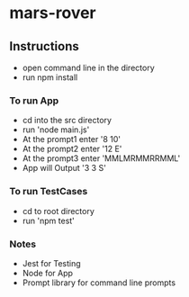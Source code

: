 # mars-rover

## Instructions

- open command line in the directory
- run npm install

### To run App

- cd into the src directory
- run 'node main.js'
- At the prompt1 enter '8 10'
- At the prompt2 enter '12 E'
- At the prompt3 enter 'MMLMRMMRRMML'
- App will Output '3 3 S'

### To run TestCases

- cd to root directory
- run 'npm test'

### Notes

- Jest for Testing
- Node for App
- Prompt library for command line prompts
